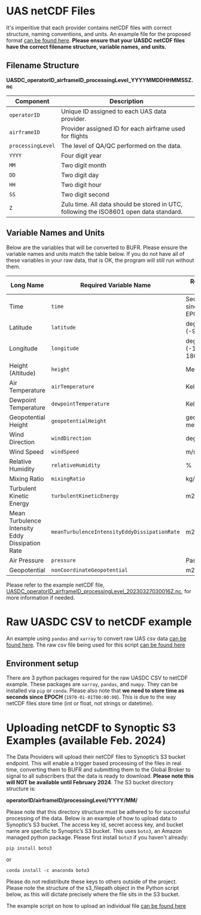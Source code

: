 
# UAS netCDF Files
It's imperitive that each provider contains netCDF files with correct structure, naming conventions, and units. An example file for the proposed format [can be found here](../nc2bufr/UASDC_operatorID_airframeID_processingLevel_20230327030016Z.nc). **Please ensure that your UASDC netCDF files have the correct filename structure, variable names, and units.**

## Filename Structure

**UASDC_operatorID_airframeID_processingLevel_YYYYMMDDHHMMSSZ.nc**

| Component        | Description                                                                                     |
|------------------|-------------------------------------------------------------------------------------------------|
| `operatorID`     | Unique ID assigned to each UAS data provider.                                                   |
| `airframeID`     | Provider assigned ID for each airframe used for flights                                         |
| `processingLevel`| The level of QA/QC performed on the data.                                                       |
| `YYYY`           | Four digit year                                                                                 |
| `MM`             | Two digit month                                                                                 |
| `DD`             | Two digit day                                                                                   |
| `HH`             | Two digit hour                                                                                  |
| `SS`             | Two digit second                                                                                |
| `Z`              | Zulu time. All data should be stored in UTC, following the ISO8601 open data standard.         |

## Variable Names and Units

Below are the variables that will be converted to BUFR. Please ensure the variable names and units match the table below. If you do not have all of these variables in your raw data, that is OK, the program will still run without them. 

| Long Name                                          | Required Variable Name                               | Required Units        |
|----------------------------------------------------|------------------------------------------------------|-----------------------|
| Time                                               | `time`                                               | Seconds since EPOCH   | 
| Latitude                                           | `latitude`                                           | degrees (-90 to 90)   |
| Longitude                                          | `longitude`                                          | degrees (-180 to 180) |
| Height (Altitude)                                  | `height`                                             | Meters                |
| Air Temperature                                    | `airTemperature`                                     | Kelvin                |
| Dewpoint Temperature                               | `dewpointTemperature`                                | Kelvin                |
| Geopotential Height                                | `geopotentialHeight`                                 | geopotential meters   |
| Wind Direction                                     | `windDirection`                                      | degrees               |
| Wind Speed                                         | `windSpeed`                                          | m/s                   |
| Relative Humidity                                  | `relativeHumidity`                                   | %                     |
| Mixing Ratio                                       | `mixingRatio`                                        | kg/kg                 |
| Turbulent Kinetic Energy                           | `turbulentKineticEnergy`                             | m2 s-2                |
| Mean Turbulence Intensity Eddy Dissipation Rate    | `meanTurbulenceIntensityEddyDissipationRate`         | m2/3 s-1              |
| Air Pressure                                       | `pressure`                                           | Pascals               |
| Geopotential                                       | `nonCoordinateGeopotential`                          | m2 s-2                |

Please refer to the example netCDF file, [UASDC_operatorID_airframeID_processingLevel_20230327030016Z.nc](../nc2bufr/UASDC_operatorID_airframeID_processingLevel_20230327030016Z.nc), for more information if needed. 

# Raw UASDC CSV to netCDF example

An example using `pandas` and `xarray` to convert raw UAS csv data [can be found here](raw_csv_to_netCDF.py). The raw csv file being used for this script [can be found here](raw_uasdc.csv)

## Environment setup

There are 3 python packages required for the raw UASDC CSV to netCDF example. These packages are `xarray`, `pandas`, and `numpy`. They can be installed via `pip` or `conda`. Please also note that **we need to store time as seconds since EPOCH** (`1970-01-01T00:00:00`). This is due to the way netCDF files store time (int or float, not strings or datetime).   

# Uploading netCDF to Synoptic S3 Examples (available Feb. 2024)

The Data Providers will upload their netCDF files to Synoptic’s S3 bucket endpoint.  This will enable a trigger based processing of the files in real time, converting them to BUFR and submitting them to the Global Broker to signal to all subscribers that the data is ready to download. **Please note this will NOT be available until February 2024**. The S3 bucket directory structure is:

**operatorID/airframeID/processingLevel/YYYY/MM/**

Please note that this directory structure must be adhered to for successful processing of the data. Below is an example of how to upload data to Synoptic’s S3 bucket. The access key id, secret access key, and bucket name are specific to Synoptic’s S3 bucket. This uses `boto3`, an Amazon managed python package. Please first install `boto3` if you haven't already:

`pip install boto3`

or 

`conda install -c anaconda boto3`

Please do not redistribute these keys to others outside of the project. Please note the structure of the s3_filepath object in the Python script below, as this will dictate precisely where the file sits in the S3 bucket. 

The example script on how to upload an individual file [can be found here](upload_to_synoptic_s3.py)